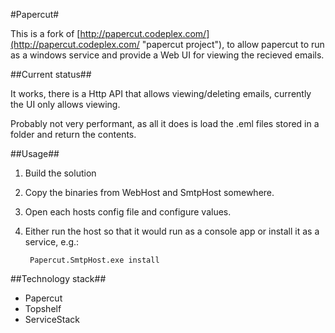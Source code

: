 #Papercut#


This is a fork of [http://papercut.codeplex.com/](http://papercut.codeplex.com/ "papercut project"), to allow papercut to run as a windows service and provide a Web UI for viewing the recieved emails.

##Current status##

It works, there is a Http API that allows viewing/deleting emails, currently the UI only allows viewing.

Probably not very performant, as all it does is load the .eml files stored in a folder and return the contents.

##Usage##

1. Build the solution

2. Copy the binaries from WebHost and SmtpHost somewhere.

3. Open each hosts config file and configure values.

4. Either run the host so that it would run as a console app or install it as a service, e.g.:

        Papercut.SmtpHost.exe install


##Technology stack##

- Papercut
- Topshelf
- ServiceStack